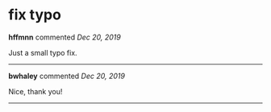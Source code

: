 # fix typo

**hffmnn** commented *Dec 20, 2019*

Just a small typo fix.
<br />
***


**bwhaley** commented *Dec 20, 2019*

Nice, thank you!
***

